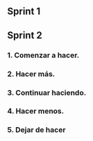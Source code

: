 ## Sprint 1

## Sprint 2

### 1. Comenzar a hacer.
### 2. Hacer más.
### 3. Continuar haciendo.
### 4. Hacer menos.
### 5. Dejar de hacer
